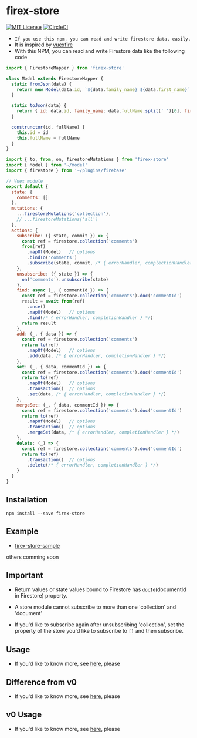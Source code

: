 # firex-store

[![MIT License](http://img.shields.io/badge/license-MIT-blue.svg?style=flat)](LICENSE)
[![CircleCI](https://circleci.com/gh/nor-ko-hi-jp/firex-store.svg?style=svg)](https://circleci.com/gh/nor-ko-hi-jp/firex-store)

- `If you use this npm, you can read and write firestore data, easily.`
- It is inspired by [vuexfire](https://github.com/vuejs/vuefire)
- With this NPM, you can read and write Firestore data like the following code
```JavaScript
import { FirestoreMapper } from 'firex-store'

class Model extends FirestoreMapper {
  static fromJson(data) {
    return new Model(data.id, `${data.family_name} ${data.first_name}` )
  }

  static toJson(data) {
    return { id: data.id, family_name: data.fullName.split(' ')[0], first_name: data.fullName.split(' ')[1] }
  }

  construnctor(id, fullName) {
    this.id = id
    this.fullName = fullName
  }
}
```

```JavaScript
import { to, from, on, firestoreMutations } from 'firex-store'
import { Model } from '~/model'
import { firestore } from '~/plugins/firebase'

// Vuex module
export default {
  state: {
    comments: []
  },
  mutations: {
    ...firestoreMutations('collection'),
    // ...firestoreMutations('all')
  },
  actions: {
    subscribe: ({ state, commit }) => {
      const ref = firestore.collection('comments')
      from(ref)
        .mapOf(Model)   // options
        .bindTo('comments')
        .subscribe(state, commit, /* { errorHandler, complectionHandler, afterMutationCalled } */)
    },
    unsubscribe: ({ state }) => {
      on('comments').unsubscribe(state)
    },
    find: async (_, { commentId }) => {
      const ref = firestore.collection('comments').doc('commentId')
      result = await from(ref)
        .once()
        .mapOf(Model)   // options
        .find(/* { errorHandler, completionHandler } */)
      return result
    },
    add: (_, { data }) => {
      const ref = firestore.collection('comments')
      return to(ref)
        .mapOf(Model)   // options
        .add(data, /* { errorHandler, completionHandler } */)
    },
    set: (_, { data, commentId }) => {
      const ref = firestore.collection('comments').doc('commentId')
      return to(ref)
        .mapOf(Model)   // options
        .transaction()  // options
        .set(data, /* { errorHandler, completionHandler } */)
    },
    mergeSet: (_, { data, commentId }) => {
      const ref = firestore.collection('comments').doc('commentId')
      return to(ref)
        .mapOf(Model)   // options
        .transaction()  // options
        .mergeSet(data, /* { errorHandler, completionHandler } */)
    },
    delete: (_) => {
      const ref = firestore.collection('comments').doc('commentId')
      return to(ref)
        .transaction()  // options
        .delete(/* { errorHandler, completionHandler } */)
    }
  }
}
```

## Installation

```
npm install --save firex-store
```

## Example

- [firex-store-sample](https://github.com/nor-ko-hi-jp/firex-store-sample)

others comming soon

## Important

- Return values or state values bound to Firestore has `docId`(documentId in Firestore) property.

- A store module cannot subscribe to more than one 'collection' and 'document'

- If you'd like to subscribe again after unsubscribing 'collection', set the property of the store you'd like to subscribe to `[]` and then subscribe.


## Usage
- If you'd like to know more, see [here](docs/v1/v1-usage.md), please


## Difference from v0

- If you'd like to know more, see [here](docs/v1/v1-difference-from-v0.md), please

## v0 Usage

- If you'd like to know more, see [here](docs/v0/v0-usage.md), please